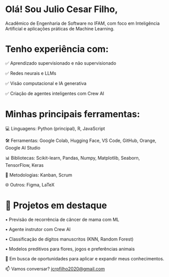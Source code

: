 # Olá! Sou Julio Cesar Filho,
Acadêmico de Engenharia de Software no IFAM, com foco em Inteligência Artificial e aplicações práticas de Machine Learning.

# Tenho experiência com:

✅ Aprendizado supervisionado e não supervisionado

✅ Redes neurais e LLMs

✅ Visão computacional e IA generativa

✅ Criação de agentes inteligentes com Crew AI

# Minhas principais ferramentas:

💻 Linguagens: Python (principal), R, JavaScript

🛠️ Ferramentas: Google Colab, Hugging Face, VS Code, GitHub, Orange, Google AI Studio

📊 Bibliotecas: Scikit-learn, Pandas, Numpy, Matplotlib, Seaborn, TensorFlow, Keras

🧪 Metodologias: Kanban, Scrum

🌐 Outros: Figma, LaTeX

# 🚀 Projetos em destaque
• Previsão de recorrência de câncer de mama com ML

• Agente instrutor com Crew AI

• Classificação de dígitos manuscritos (KNN, Random Forest)

• Modelos preditivos para flores, jogos e preferências animais

🚀 Em busca de oportunidades para aplicar e expandir meus conhecimentos. 

📫 Vamos conversar? jcrpfilho2020@gmail.com




<!---
julioclsar/julioclsar is a ✨ special ✨ repository because its `README.md` (this file) appears on your GitHub profile.
You can click the Preview link to take a look at your changes.
--->
